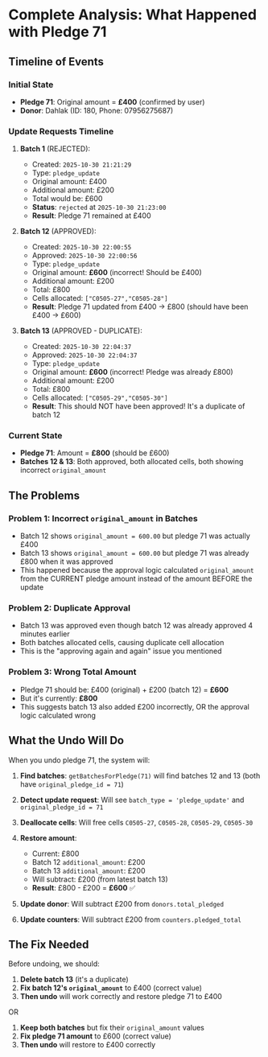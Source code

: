 # Complete Analysis: What Happened with Pledge 71

## Timeline of Events

### Initial State
- **Pledge 71**: Original amount = **£400** (confirmed by user)
- **Donor**: Dahlak (ID: 180, Phone: 07956275687)

### Update Requests Timeline

1. **Batch 1** (REJECTED):
   - Created: `2025-10-30 21:21:29`
   - Type: `pledge_update`
   - Original amount: £400
   - Additional amount: £200
   - Total would be: £600
   - **Status**: `rejected` at `2025-10-30 21:23:00`
   - **Result**: Pledge 71 remained at £400

2. **Batch 12** (APPROVED):
   - Created: `2025-10-30 22:00:55`
   - Approved: `2025-10-30 22:00:56`
   - Type: `pledge_update`
   - Original amount: **£600** (incorrect! Should be £400)
   - Additional amount: £200
   - Total: £800
   - Cells allocated: `["C0505-27","C0505-28"]`
   - **Result**: Pledge 71 updated from £400 → £800 (should have been £400 → £600)

3. **Batch 13** (APPROVED - DUPLICATE):
   - Created: `2025-10-30 22:04:37`
   - Approved: `2025-10-30 22:04:37`
   - Type: `pledge_update`
   - Original amount: **£600** (incorrect! Pledge was already £800)
   - Additional amount: £200
   - Total: £800
   - Cells allocated: `["C0505-29","C0505-30"]`
   - **Result**: This should NOT have been approved! It's a duplicate of batch 12

### Current State
- **Pledge 71**: Amount = **£800** (should be £600)
- **Batches 12 & 13**: Both approved, both allocated cells, both showing incorrect `original_amount`

## The Problems

### Problem 1: Incorrect `original_amount` in Batches
- Batch 12 shows `original_amount = 600.00` but pledge 71 was actually £400
- Batch 13 shows `original_amount = 600.00` but pledge 71 was already £800 when it was approved
- This happened because the approval logic calculated `original_amount` from the CURRENT pledge amount instead of the amount BEFORE the update

### Problem 2: Duplicate Approval
- Batch 13 was approved even though batch 12 was already approved 4 minutes earlier
- Both batches allocated cells, causing duplicate cell allocation
- This is the "approving again and again" issue you mentioned

### Problem 3: Wrong Total Amount
- Pledge 71 should be: £400 (original) + £200 (batch 12) = **£600**
- But it's currently: **£800**
- This suggests batch 13 also added £200 incorrectly, OR the approval logic calculated wrong

## What the Undo Will Do

When you undo pledge 71, the system will:

1. **Find batches**: `getBatchesForPledge(71)` will find batches 12 and 13 (both have `original_pledge_id = 71`)

2. **Detect update request**: Will see `batch_type = 'pledge_update'` and `original_pledge_id = 71`

3. **Deallocate cells**: Will free cells `C0505-27`, `C0505-28`, `C0505-29`, `C0505-30`

4. **Restore amount**: 
   - Current: £800
   - Batch 12 `additional_amount`: £200
   - Batch 13 `additional_amount`: £200
   - Will subtract: £200 (from latest batch 13)
   - **Result**: £800 - £200 = **£600** ✅

5. **Update donor**: Will subtract £200 from `donors.total_pledged`

6. **Update counters**: Will subtract £200 from `counters.pledged_total`

## The Fix Needed

Before undoing, we should:
1. **Delete batch 13** (it's a duplicate)
2. **Fix batch 12's `original_amount`** to £400 (correct value)
3. **Then undo** will work correctly and restore pledge 71 to £400

OR

1. **Keep both batches** but fix their `original_amount` values
2. **Fix pledge 71 amount** to £600 (correct value)
3. **Then undo** will restore to £400 correctly

